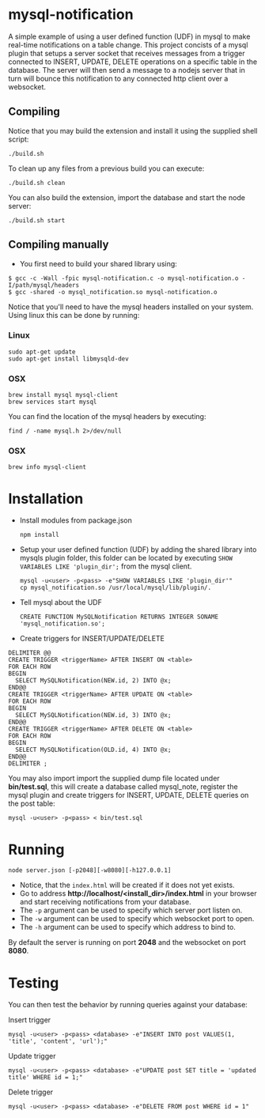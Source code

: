 # mysql-notification

A simple example of using a user defined function (UDF) in mysql to make real-time notifications on a table change. This project concists of a mysql plugin that setups a server socket that receives messages from a trigger connected to INSERT, UPDATE, DELETE operations on a specific table in the database. The server will then send a message to a nodejs server that in turn will bounce this notification to any connected http client over a websocket.

## Compiling

Notice that you may build the extension and install it using the supplied shell script:

    ./build.sh

To clean up any files from a previous build you can execute:

    ./build.sh clean

You can also build the extension, import the database and start the node server:

    ./build.sh start

## Compiling manually

- You first need to build your shared library using:

```
$ gcc -c -Wall -fpic mysql-notification.c -o mysql-notification.o -I/path/mysql/headers
$ gcc -shared -o mysql_notification.so mysql-notification.o
```

Notice that you'll need to have the mysql headers installed on your system. 
Using linux this can be done by running:

### Linux

```
sudo apt-get update
sudo apt-get install libmysqld-dev
```

### OSX

```
brew install mysql mysql-client
brew services start mysql
```

You can find the location of the mysql headers by executing:

    find / -name mysql.h 2>/dev/null

### OSX

    brew info mysql-client

# Installation

- Install modules from package.json

      npm install

- Setup your user defined function (UDF) by adding the shared library into mysqls plugin folder, this folder 
can be located by executing `SHOW VARIABLES LIKE 'plugin_dir';` from the mysql client.

      mysql -u<user> -p<pass> -e"SHOW VARIABLES LIKE 'plugin_dir'"
      cp mysql_notification.so /usr/local/mysql/lib/plugin/.

- Tell mysql about the UDF

      CREATE FUNCTION MySQLNotification RETURNS INTEGER SONAME 'mysql_notification.so';

- Create triggers for INSERT/UPDATE/DELETE

```
DELIMITER @@
CREATE TRIGGER <triggerName> AFTER INSERT ON <table> 
FOR EACH ROW 
BEGIN 
  SELECT MySQLNotification(NEW.id, 2) INTO @x; 
END@@
CREATE TRIGGER <triggerName> AFTER UPDATE ON <table>
FOR EACH ROW 
BEGIN 
  SELECT MySQLNotification(NEW.id, 3) INTO @x; 
END@@
CREATE TRIGGER <triggerName> AFTER DELETE ON <table>
FOR EACH ROW 
BEGIN 
  SELECT MySQLNotification(OLD.id, 4) INTO @x; 
END@@
DELIMITER ;
```

You may also import import the supplied dump file located under **bin/test.sql**, this
will create a database called mysql_note, register the mysql plugin and create triggers for 
INSERT, UPDATE, DELETE queries on the post table:

    mysql -u<user> -p<pass> < bin/test.sql

# Running

    node server.json [-p2048][-w8080][-h127.0.0.1]
    
- Notice, that the `index.html` will be created if it does not yet exists.
- Go to address **http://localhost/<install_dir>/index.html** in your browser and start receiving notifications from your database.
- The `-p` argument can be used to specify which server port listen on.
- The `-w` argument can be used to specify which websocket port to open.
- The `-h` argument can be used to specify which address to bind to.

By default the server is running on port **2048** and the websocket on port **8080**.

# Testing

You can then test the behavior by running queries against your database:

Insert trigger

    mysql -u<user> -p<pass> <database> -e"INSERT INTO post VALUES(1, 'title', 'content', 'url');"

Update trigger

    mysql -u<user> -p<pass> <database> -e"UPDATE post SET title = 'updated title' WHERE id = 1;"

Delete trigger

    mysql -u<user> -p<pass> <database> -e"DELETE FROM post WHERE id = 1"
